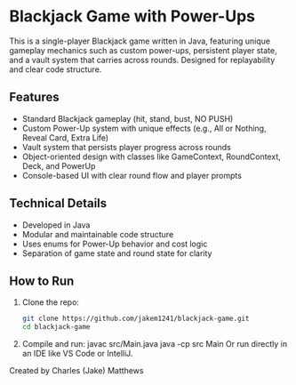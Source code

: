 # Blackjack Game with Power-Ups

This is a single-player Blackjack game written in Java, featuring unique gameplay mechanics such as custom power-ups, persistent player state, and a vault system that carries across rounds. Designed for replayability and clear code structure.

## Features

- Standard Blackjack gameplay (hit, stand, bust, NO PUSH)
- Custom Power-Up system with unique effects (e.g., All or Nothing, Reveal Card, Extra Life)
- Vault system that persists player progress across rounds
- Object-oriented design with classes like GameContext, RoundContext, Deck, and PowerUp
- Console-based UI with clear round flow and player prompts

## Technical Details

- Developed in Java
- Modular and maintainable code structure
- Uses enums for Power-Up behavior and cost logic
- Separation of game state and round state for clarity

## How to Run

1. Clone the repo:
   ```bash
   git clone https://github.com/jakem1241/blackjack-game.git
   cd blackjack-game
2. Compile and run:
javac src/Main.java
java -cp src Main
Or run directly in an IDE like VS Code or IntelliJ.

Created by Charles (Jake) Matthews
